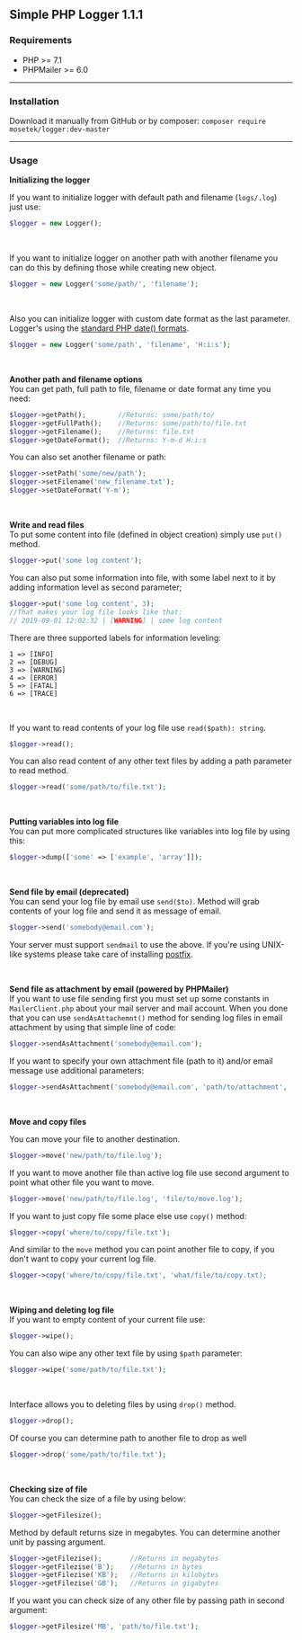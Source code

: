 <h2>Simple PHP Logger 1.1.1</h2>

<h3>Requirements</h3>
<ul>
    <li>PHP >= 7.1</li>
    <li>PHPMailer >= 6.0</li>
</ul>

<hr/>

<h3>Installation</h3>

Download it manually from GitHub or by composer: `composer require mosetek/logger:dev-master`

<hr/>

<h3>Usage</h3>
<b>Initializing the logger</b><br/>

If you want to initialize logger with default path and filename (`logs/.log`) just use:

```php
$logger = new Logger();
```

<br/>

If you want to initialize logger on another path with another filename you can do this by defining those while creating new object.

```php
$logger = new Logger('some/path/', 'filename'); 
```

<br/>

Also you can initialize logger with custom date format as the last parameter. Logger's using the <a href="https://www.php.net/manual/en/function.date.php">standard PHP date() formats</a>.

```php
$logger = new Logger('some/path', 'filename', 'H:i:s');
```

<br/>

<b>Another path and filename options</b><br/>
You can get path, full path to file, filename or date format any time you need:

```php
$logger->getPath();        //Returns: some/path/to/
$logger->getFullPath();    //Returns: some/path/to/file.txt
$logger->getFilename();    //Returns: file.txt
$logger->getDateFormat();  //Returns: Y-m-d H:i:s
```

You can also set another filename or path:

```php
$logger->setPath('some/new/path');
$logger->setFilename('new_filename.txt');
$logger->setDateFormat('Y-m');
```


<br/>

<b>Write and read files</b><br/>
To put some content into file (defined in object creation) simply use `put()` method. 

```php
$logger->put('some log content');
```

You can also put some information into file, with some label next to it by adding information level as second parameter;

```php
$logger->put('some log content', 3);
//That makes your log file looks like that:
// 2019-09-01 12:02:32 | [WARNING] | some log content
```

There are three supported labels for information leveling:

```
1 => [INFO]
2 => [DEBUG]
3 => [WARNING]
4 => [ERROR]
5 => [FATAL]
6 => [TRACE]
```

<br/>

If you want to read contents of your log file use `read($path): string`.

```php
$logger->read();
```

You can also read content of any other text files by adding a path parameter to read method.

```php
$logger->read('some/path/to/file.txt');
```

<br/>

<b>Putting variables into log file</b><br/>
You can put more complicated structures like variables into log file by using this:

```php
$logger->dump(['some' => ['example', 'array']]);
```

<br/>

<b>Send file by email (deprecated)</b><br/>
You can send your log file by email use `send($to)`. Method will grab contents of your log file and send it as message of email.

```php
$logger->send('somebody@email.com');
```
Your server must support `sendmail` to use the above. If you're using UNIX-like systems please take care of installing <a href="http://www.postfix.org">postfix</a>. 

<br/>

<b>Send file as attachment by email (powered by PHPMailer)</b><br/>
If you want to use file sending first you must set up some constants in `MailerClient.php` about your mail server and mail account. 
When you done that you can use `sendAsAttachemnt()` method for sending log files in email attachment by using that simple line of code:

```php
$logger->sendAsAttachment('somebody@email.com');
```

If you want to specify your own attachment file (path to it) and/or email message use additional parameters:

```php
$logger->sendAsAttachment('somebody@email.com', 'path/to/attachment', 'some message');
```

<br/>

<b>Move and copy files</b><br/>

You can move your file to another destination.

```php
$logger->move('new/path/to/file.log');
```

If you want to move another file than active log file use second argument to point what other file you want to move.

```php
$logger->move('new/path/to/file.log', 'file/to/move.log');
```

If you want to just copy file some place else use `copy()` method:

```php
$logger->copy('where/to/copy/file.txt');
``` 

And similar to the `move` method you can point another file to copy, if you don't want to copy your current log file.

```php
$logger->copy('where/to/copy/file.txt', 'what/file/to/copy.txt);
```

<br/>

<b>Wiping and deleting log file</b><br/>
If you want to empty content of your current file use:

```php
$logger->wipe();
```

You can also wipe any other text file by using `$path` parameter:

```php
$logger->wipe('some/path/to/file.txt');
```

<br/>

Interface allows you to deleting files by using `drop()` method.

```php
$logger->drop();
```

Of course you can determine path to another file to drop as well

```php
$logger->drop('some/path/to/file.txt');
```

<br/>

<b>Checking size of file</b><br/>
You can check the size of a file by using below:

```php
$logger->getFilesize();
```

Method by default returns size in megabytes. You can determine another unit by passing argument.

```php
$logger->getFilezise();       //Returns in megabytes
$logger->getFilezise('B');    //Returns in bytes
$logger->getFilezise('KB');   //Returns in kilobytes
$logger->getFilezise('GB');   //Returns in gigabytes
```

If you want you can check size of any other file by passing path in second argument:

```php
$logger->getFilesize('MB', 'path/to/file.txt');
```


